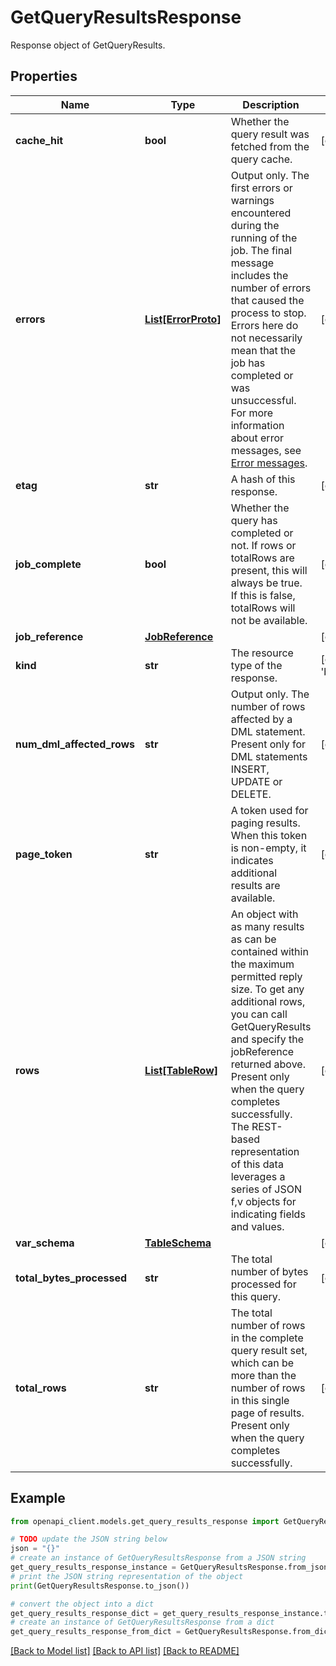 # GetQueryResultsResponse

Response object of GetQueryResults.

## Properties

Name | Type | Description | Notes
------------ | ------------- | ------------- | -------------
**cache_hit** | **bool** | Whether the query result was fetched from the query cache. | [optional] 
**errors** | [**List[ErrorProto]**](ErrorProto.md) | Output only. The first errors or warnings encountered during the running of the job. The final message includes the number of errors that caused the process to stop. Errors here do not necessarily mean that the job has completed or was unsuccessful. For more information about error messages, see [Error messages](https://cloud.google.com/bigquery/docs/error-messages). | [optional] [readonly] 
**etag** | **str** | A hash of this response. | [optional] 
**job_complete** | **bool** | Whether the query has completed or not. If rows or totalRows are present, this will always be true. If this is false, totalRows will not be available. | [optional] 
**job_reference** | [**JobReference**](JobReference.md) |  | [optional] 
**kind** | **str** | The resource type of the response. | [optional] [default to 'bigquery#getQueryResultsResponse']
**num_dml_affected_rows** | **str** | Output only. The number of rows affected by a DML statement. Present only for DML statements INSERT, UPDATE or DELETE. | [optional] [readonly] 
**page_token** | **str** | A token used for paging results. When this token is non-empty, it indicates additional results are available. | [optional] 
**rows** | [**List[TableRow]**](TableRow.md) | An object with as many results as can be contained within the maximum permitted reply size. To get any additional rows, you can call GetQueryResults and specify the jobReference returned above. Present only when the query completes successfully. The REST-based representation of this data leverages a series of JSON f,v objects for indicating fields and values. | [optional] 
**var_schema** | [**TableSchema**](TableSchema.md) |  | [optional] 
**total_bytes_processed** | **str** | The total number of bytes processed for this query. | [optional] 
**total_rows** | **str** | The total number of rows in the complete query result set, which can be more than the number of rows in this single page of results. Present only when the query completes successfully. | [optional] 

## Example

```python
from openapi_client.models.get_query_results_response import GetQueryResultsResponse

# TODO update the JSON string below
json = "{}"
# create an instance of GetQueryResultsResponse from a JSON string
get_query_results_response_instance = GetQueryResultsResponse.from_json(json)
# print the JSON string representation of the object
print(GetQueryResultsResponse.to_json())

# convert the object into a dict
get_query_results_response_dict = get_query_results_response_instance.to_dict()
# create an instance of GetQueryResultsResponse from a dict
get_query_results_response_from_dict = GetQueryResultsResponse.from_dict(get_query_results_response_dict)
```
[[Back to Model list]](../README.md#documentation-for-models) [[Back to API list]](../README.md#documentation-for-api-endpoints) [[Back to README]](../README.md)


